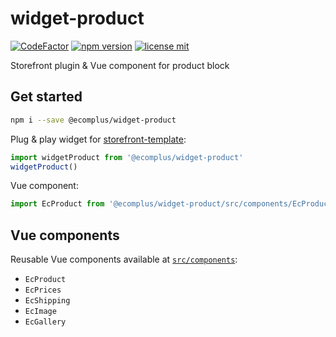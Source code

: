 # widget-product

[![CodeFactor](https://www.codefactor.io/repository/github/ecomclub/widget-product/badge)](https://www.codefactor.io/repository/github/ecomclub/widget-product)
[![npm version](https://img.shields.io/npm/v/@ecomplus/widget-product.svg)](https://www.npmjs.org/@ecomplus/widget-product)
[![license mit](https://img.shields.io/badge/License-MIT-yellow.svg)](https://opensource.org/licenses/MIT)

Storefront plugin & Vue component for product block

## Get started

```bash
npm i --save @ecomplus/widget-product
```

Plug & play widget for
[storefront-template](https://github.com/ecomclub/storefront-template):

```js
import widgetProduct from '@ecomplus/widget-product'
widgetProduct()
```

Vue component:

```js
import EcProduct from '@ecomplus/widget-product/src/components/EcProduct.vue'
```

## Vue components

Reusable Vue components available at
[`src/components`](https://github.com/ecomclub/widget-product/tree/master/src/components):

- `EcProduct`
- `EcPrices`
- `EcShipping`
- `EcImage`
- `EcGallery`
